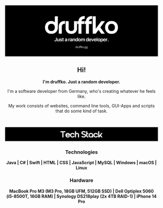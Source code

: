 ![header](/assets/header.png)
<div align="center">
<h2>Hi!</h2>
<b>I'm druffko. Just a random developer.</b>

I'm a software developer from Germany, who's creating whatever he feels like.

My work consists of websites, command line tools, GUI-Apps and scripts that do some kind of task.

</div>
<br>

![tech-stack](/assets/tech-stack.png)
<div align="center">
<h3>Technologies</h3>
<b>Java | C# | Swift | HTML | CSS | JavaScript | MySQL | Windows | macOS | Linux</b>
<h3>Hardware</h3>
<b>MacBook Pro M3 (M3 Pro, 18GB UFM, 512GB SSD) | Dell Optiplex 5060 (i5-8500T, 16GB RAM) | Synology DS218play (2x 4TB RAID-1) | iPhone 14 Pro</b>
</div>